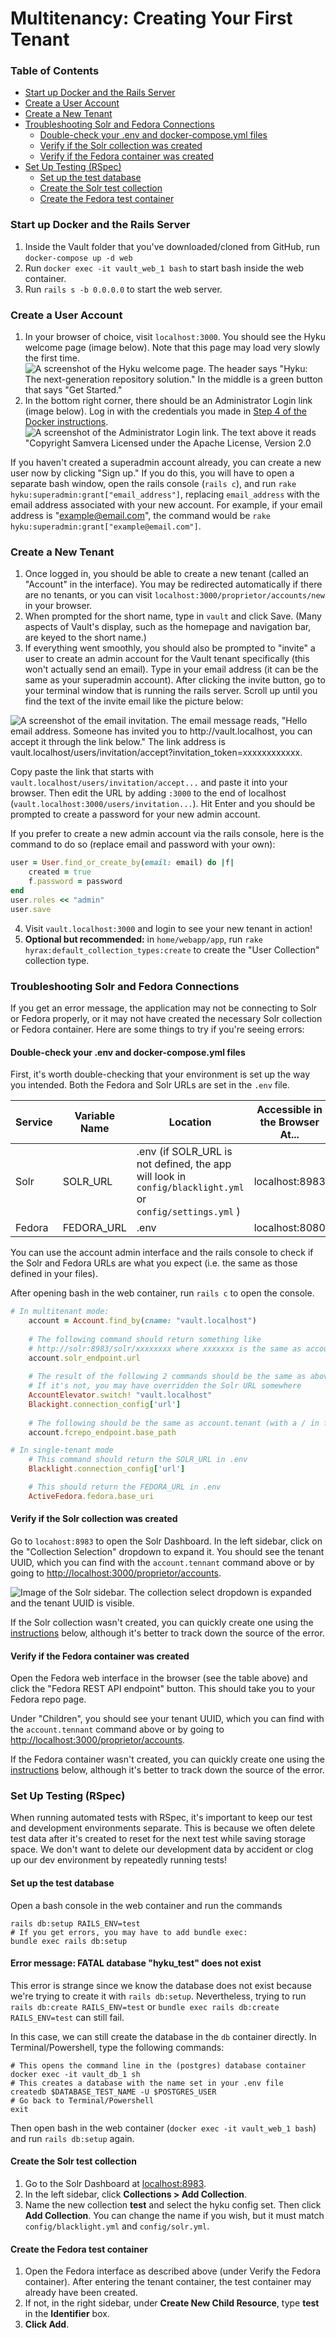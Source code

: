 # Multitenancy: Creating Your First Tenant

### Table of Contents
* [Start up Docker and the Rails Server](#start-up-docker-and-the-rails-server)
* [Create a User Account](#create-a-user-account)
* [Create a New Tenant](#create-a-new-tenant)
* [Troubleshooting Solr and Fedora Connections](#troubleshooting-solr-and-fedora-connections)
  * [Double-check your .env and docker-compose.yml files](#double-check-your-env-and-docker-composeyml-files)
  * [Verify if the Solr collection was created](#verify-if-the-solr-collection-was-created)
  * [Verify if the Fedora container was created](#verify-if-the-fedora-container-was-created)
* [Set Up Testing (RSpec)](#set-up-testing-rspec)
  * [Set up the test database](#set-up-the-test-database)
  * [Create the Solr test collection](#create-the-solr-test-collection)
  * [Create the Fedora test container](#create-the-fedora-test-container)

### Start up Docker and the Rails Server
1. Inside the Vault folder that you've downloaded/cloned from GitHub, run `docker-compose up -d web`
2. Run `docker exec -it vault_web_1 bash` to start bash inside the web container.
3. Run `rails s -b 0.0.0.0` to start the web server.

### Create a User Account
1. In your browser of choice, visit `localhost:3000`. You should see the Hyku welcome page (image below). Note that this page may load very slowly the first time.
![A screenshot of the Hyku welcome page. The header says "Hyku: The next-generation repository solution." In the middle is a green button that says "Get Started."](./images/hyku_login.jpg)
2. In the bottom right corner, there should be an Administrator Login link (image below). Log in with the credentials you made in [Step 4 of the Docker instructions](./Developing_with_Docker.md#step-4-first-time-setup-and-startingrunning-the-application).
![A screenshot of the Administrator Login link. The text above it reads "Copyright Samvera Licensed under the Apache License, Version 2.0](./images/admin_login.jpg)

 If you haven't created a superadmin account already, you can create a new user now by clicking "Sign up." If you do this, you will have to open a separate bash window, open the rails console (`rails c`), and run `rake hyku:superadmin:grant["email_address"]`, replacing `email_address` with the email address associated with your new account. For example, if your email address is "example@email.com", the command would be `rake hyku:superadmin:grant["example@email.com"]`.
  
### Create a New Tenant
1. Once logged in, you should be able to create a new tenant (called an "Account" in the interface). You may be redirected automatically if there are no tenants, or you can visit `localhost:3000/proprietor/accounts/new` in your browser.
2. When prompted for the short name, type in `vault` and click Save. (Many aspects of Vault's display, such as the homepage and navigation bar, are keyed to the short name.)
3. If everything went smoothly, you should also be prompted to "invite" a user to create an admin account for the Vault tenant specifically (this won't actually send an email). Type in your email address (it can be the same as your superadmin account). After clicking the invite button, go to your terminal window that is running the rails server. Scroll up until you find the text of the invite email like the picture below:

![A screenshot of the email invitation. The email message reads, "Hello email address. Someone has invited you to http://vault.localhost, you can accept it through the link below." The link address is vault.localhost/users/invitation/accept?invitation_token=xxxxxxxxxxxx.](./images/invite.png)

Copy paste the link that starts with `vault.localhost/users/invitation/accept...` and paste it into your browser. Then edit the URL by adding `:3000` to the end of localhost (`vault.localhost:3000/users/invitation...`). Hit Enter and you should be prompted to create a password for your new admin account.

If you prefer to create a new admin account via the rails console, here is the command to do so (replace email and password with your own):
```ruby
user = User.find_or_create_by(email: email) do |f|
    created = true
    f.password = password
end
user.roles << "admin"
user.save
```

4. Visit `vault.localhost:3000` and login to see your new tenant in action!
5. **Optional but recommended:** in `home/webapp/app`, run `rake hyrax:default_collection_types:create` to create the "User Collection" collection type.

### Troubleshooting Solr and Fedora Connections
If you get an error message, the application may not be connecting to Solr or Fedora properly, or it may not have created the necessary Solr collection or Fedora container. Here are some things to try if you're seeing errors:

#### Double-check your .env and docker-compose.yml files
First, it's worth double-checking that your environment is set up the way you intended. Both the Fedora and Solr URLs are set in the `.env` file.

| Service | Variable Name | Location | Accessible in the Browser At... |
|---|---|---|---|
| Solr | SOLR_URL | .env (if SOLR_URL is not defined, the app will look in `config/blacklight.yml` or `config/settings.yml` )| localhost:8983 |
| Fedora | FEDORA_URL | .env | localhost:8080 |

You can use the account admin interface and the rails console to check if the Solr and Fedora URLs are what you expect (i.e. the same as those defined in your files).

After opening bash in the web container, run `rails c` to open the console.

```ruby
# In multitenant mode:
    account = Account.find_by(cname: "vault.localhost")
    
    # The following command should return something like 
    # http://solr:8983/solr/xxxxxxxx where xxxxxxx is the same as account.tenant
    account.solr_endpoint.url
    
    # The result of the following 2 commands should be the same as above.
    # If it's not, you may have overridden the Solr URL somewhere
    AccountElevator.switch! "vault.localhost"
    Blackight.connection_config['url']
    
    # The following should be the same as account.tenant (with a / in front)
    account.fcrepo_endpoint.base_path

# In single-tenant mode
    # This command should return the SOLR_URL in .env
    Blacklight.connection_config['url']

    # This should return the FEDORA_URL in .env
    ActiveFedora.fedora.base_uri
```

#### Verify if the Solr collection was created
Go to `locahost:8983` to open the Solr Dashboard. In the left sidebar, click on the "Collection Selection" dropdown to expand it. You should see the tenant UUID, which you can find with the `account.tennant` command above or by going to [http://localhost:3000/proprietor/accounts](http://localhost:3000/proprietor/accounts).

![Image of the Solr sidebar. The collection select dropdown is expanded and the tenant UUID is visible.](./images/solr_sidebar.jpg)

If the Solr collection wasn't created, you can quickly create one using the [instructions](#create-the-solr-test-collection) below, although it's better to track down the source of the error.

#### Verify if the Fedora container was created
Open the Fedora web interface in the browser (see the table above) and click the "Fedora REST API endpoint" button. This should take you to your Fedora repo page.

Under "Children", you should see your tenant UUID, which you can find with the `account.tennant` command above or by going to [http://localhost:3000/proprietor/accounts](http://localhost:3000/proprietor/accounts).

If the Fedora container wasn't created, you can quickly create one using the [instructions](#create-the-fedora-test-container) below, although it's better to track down the source of the error.

### Set Up Testing (RSpec)
When running automated tests with RSpec, it's important to keep our test and development environments separate. This is because we often delete test data after it's created to reset for the next test while saving storage space. We don't want to delete our development data by accident or clog up our dev environment by repeatedly running tests!

#### Set up the test database
Open a bash console in the web container and run the commands
```
rails db:setup RAILS_ENV=test
# If you get errors, you may have to add bundle exec:
bundle exec rails db:setup
```

#### Error message: FATAL database "hyku_test" does not exist

This error is strange since we know the database does not exist because we're trying to create it with `rails db:setup`. Nevertheless, trying to run `rails db:create RAILS_ENV=test` or `bundle exec rails db:create RAILS_ENV=test` can still fail.

In this case, we can still create the database in the `db` container directly. In Terminal/Powershell, type the following commands:
```
# This opens the command line in the (postgres) database container
docker exec -it vault_db_1 sh
# This creates a database with the name set in your .env file
createdb $DATABASE_TEST_NAME -U $POSTGRES_USER
# Go back to Terminal/Powershell
exit
```
Then open bash in the web container (`docker exec -it vault_web_1 bash`) and run `rails db:setup` again.

#### Create the Solr test collection
1. Go to the Solr Dashboard at [localhost:8983](http://localhost:8983).
2. In the left sidebar, click **Collections > Add Collection**.
3. Name the new collection **test** and select the hyku config set. Then click **Add Collection**. You can change the name if you wish, but it must match `config/blacklight.yml` and `config/solr.yml`.

#### Create the Fedora test container
1. Open the Fedora interface as described above (under Verify the Fedora container). After entering the tenant container, the test container may already have been created.
2. If not, in the right sidebar, under **Create New Child Resource**, type **test** in the **Identifier** box.
3. **Click Add**.